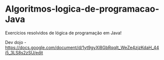 # Algoritmos-logica-de-programacao-Java
Exercícios resolvidos de lógica de programação em Java!

Dev dojo - https://docs.google.com/document/d/1yt9gyXl8GbRqqIt_WeZe4zjzKdaH_44i5_3LS8s2zSU/edit
